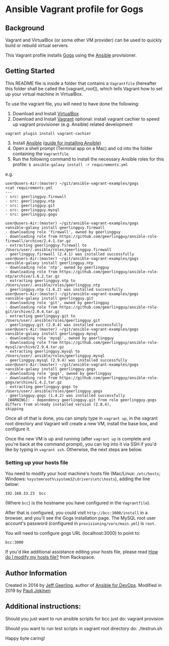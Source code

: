 # Ansible Vagrant profile for Gogs

## Background

Vagrant and VirtualBox (or some other VM provider) can be used to quickly build or rebuild virtual servers.

This Vagrant profile installs [Gogs](https://github.com/gogits/gogs) using the [Ansible](http://www.ansible.com/) provisioner.

## Getting Started

This README file is inside a folder that contains a `Vagrantfile` (hereafter this folder shall be called the [vagrant_root]), which tells Vagrant how to set up your virtual machine in VirtualBox.

To use the vagrant file, you will need to have done the following:

  1. Download and Install [VirtualBox](https://www.virtualbox.org/wiki/Downloads)
  2. Download and Install [Vagrant](https://www.vagrantup.com/downloads.html)
optional: install vagrant cachier to speed up vagrant provisioner (e.g. Ansible) related development 
```
vagrant plugin install vagrant-cachier
```
  3. Install [Ansible](https://www.ansible.com/) ([guide for installing Ansible](http://docs.ansible.com/ansible/latest/intro_installation.html))
  4. Open a shell prompt (Terminal app on a Mac) and cd into the folder containing the `Vagrantfile`
  5. Run the following command to install the necessary Ansible roles for this profile: `$ ansible-galaxy install -r requirements.yml`

e.g.
```
user@users-Air:(master) ~/git/ansible-vagrant-examples/gogs
>cat requirements.yml
---
- src: geerlingguy.firewall
- src: geerlingguy.ntp
- src: geerlingguy.git
- src: geerlingguy.mysql
- src: geerlingguy.gogs

user@users-Air:(master) ~/git/ansible-vagrant-examples/gogs
>ansible-galaxy install geerlingguy.firewall
- downloading role 'firewall', owned by geerlingguy
- downloading role from https://github.com/geerlingguy/ansible-role-firewall/archive/2.4.1.tar.gz
- extracting geerlingguy.firewall to /Users/user/.ansible/roles/geerlingguy.firewall
- geerlingguy.firewall (2.4.1) was installed successfully
user@users-Air:(master) ~/git/ansible-vagrant-examples/gogs
>ansible-galaxy install geerlingguy.ntp
- downloading role 'ntp', owned by geerlingguy
- downloading role from https://github.com/geerlingguy/ansible-role-ntp/archive/1.6.2.tar.gz
- extracting geerlingguy.ntp to /Users/user/.ansible/roles/geerlingguy.ntp
- geerlingguy.ntp (1.6.2) was installed successfully
user@users-Air:(master) ~/git/ansible-vagrant-examples/gogs
>ansible-galaxy install geerlingguy.git
- downloading role 'git', owned by geerlingguy
- downloading role from https://github.com/geerlingguy/ansible-role-git/archive/2.0.4.tar.gz
- extracting geerlingguy.git to /Users/user/.ansible/roles/geerlingguy.git
- geerlingguy.git (2.0.4) was installed successfully
user@users-Air:(master) ~/git/ansible-vagrant-examples/gogs
>ansible-galaxy install geerlingguy.mysql
- downloading role 'mysql', owned by geerlingguy
- downloading role from https://github.com/geerlingguy/ansible-role-mysql/archive/2.9.4.tar.gz
- extracting geerlingguy.mysql to /Users/user/.ansible/roles/geerlingguy.mysql
- geerlingguy.mysql (2.9.4) was installed successfully
user@users-Air:(master) ~/git/ansible-vagrant-examples/gogs
>ansible-galaxy install geerlingguy.gogs
- downloading role 'gogs', owned by geerlingguy
- downloading role from https://github.com/geerlingguy/ansible-role-gogs/archive/1.4.2.tar.gz
- extracting geerlingguy.gogs to /Users/user/.ansible/roles/geerlingguy.gogs
- geerlingguy.gogs (1.4.2) was installed successfully
 [WARNING]: - dependency geerlingguy.git from role geerlingguy.gogs differs from already installed version (2.0.4),
skipping
```

Once all of that is done, you can simply type in `vagrant up`, in the vagrant root directory and Vagrant will create a new VM, install the base box, and configure it.

Once the new VM is up and running (after `vagrant up` is complete and you're back at the command prompt), you can log into it via SSH if you'd like by typing in `vagrant ssh`. Otherwise, the next steps are below.

### Setting up your hosts file

You need to modify your host machine's hosts file (Mac/Linux: `/etc/hosts`; Windows: `%systemroot%\system32\drivers\etc\hosts`), adding the line below:

    192.168.33.23  bcc

(Where `bcc`) is the hostname you have configured in the `Vagrantfile`).

After that is configured, you could visit `http://bcc:3000/install` in a browser, and you'll see the Gogs installation page. The MySQL root user account's password (configured in `provisioning/vars/main.yml`) is `root`.

You will need to configure gogs URL (localhost:3000) to point to:
```
bcc:3000
```

If you'd like additional assistance editing your hosts file, please read [How do I modify my hosts file?](http://www.rackspace.com/knowledge_center/article/how-do-i-modify-my-hosts-file) from Rackspace.

## Author Information

Created in 2014 by [Jeff Geerling](https://www.jeffgeerling.com/), author of [Ansible for DevOps](https://www.ansiblefordevops.com/).
Modified in 2019 by [Pauli Jokinen](https://byte.care)

## Additional instructions:

Should you just want to run ansible scripts for bcc just do:
vagrant provision

Should you want to run test scripts in vagrant root directory do:
./testrun.sh

Happy byte caring!


